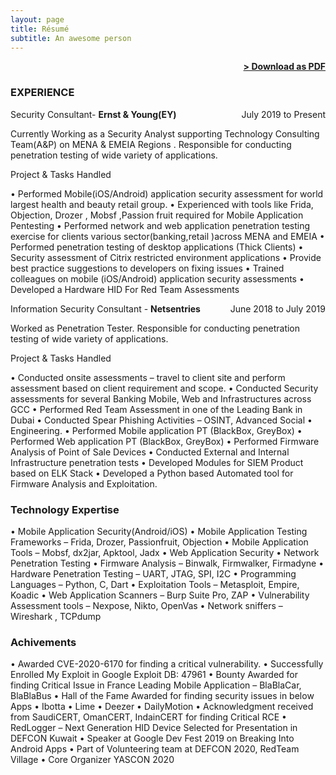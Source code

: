 ```yaml
---
layout: page
title: Résumé
subtitle: An awesome person
---
```


<span style="float: right; "><a href="{{ '/assets/Husinul_Sanub.pdf' | prepend: site.baseurl }}"><strong>> Download as PDF</strong></a> </span>
<br>

### EXPERIENCE

Security Consultant- **Ernst & Young(EY)** <span style="float: right; ">July 2019 to Present</span>  

Currently Working as a Security Analyst supporting Technology Consulting Team(A&P) on MENA & EMEIA Regions . Responsible for conducting penetration testing of wide variety of applications.

Project & Tasks Handled

• Performed Mobile(iOS/Android) application security assessment for world
largest health and beauty retail group.
• Experienced with tools like Frida, Objection, Drozer , Mobsf ,Passion fruit
required for Mobile Application Pentesting
• Performed network and web application penetration testing exercise for
clients various sector(banking,retail )across MENA and EMEIA
• Performed penetration testing of desktop applications (Thick Clients)
• Security assessment of Citrix restricted environment applications
• Provide best practice suggestions to developers on fixing issues
• Trained colleagues on mobile (iOS/Android) application security
assessments
• Developed a Hardware HID For Red Team Assessments

 
Information Security Consultant - **Netsentries** <span style="float: right; ">June 2018 to July 2019</span>  

Worked as Penetration Tester. Responsible for conducting penetration testing of wide variety of applications.
 
Project & Tasks Handled

• Conducted onsite assessments – travel to client site and perform
assessment based on client requirement and scope.
• Conducted Security assessments for several Banking Mobile, Web and
Infrastructures across GCC
• Performed Red Team Assessment in one of the Leading Bank in Dubai
• Conducted Spear Phishing Activities – OSINT, Advanced Social
• Engineering.
• Performed Mobile application PT (BlackBox, GreyBox)
• Performed Web application PT (BlackBox, GreyBox)
• Performed Firmware Analysis of Point of Sale Devices
• Conducted External and Internal Infrastructure penetration tests
• Developed Modules for SIEM Product based on ELK Stack
• Developed a Python based Automated tool for Firmware Analysis and
Exploitation.

### Technology Expertise

• Mobile Application Security(Android/iOS)
• Mobile Application Testing Frameworks – Frida, Drozer, Passionfruit,
Objection
• Mobile Application Tools – Mobsf, dx2jar, Apktool, Jadx
• Web Application Security
• Network Penetration Testing
• Firmware Analysis – Binwalk, Firmwalker, Firmadyne
• Hardware Penetration Testing – UART, JTAG, SPI, I2C
• Programming Languages – Python, C, Dart
• Exploitation Tools – Metasploit, Empire, Koadic
• Web Application Scanners – Burp Suite Pro, ZAP
• Vulnerability Assessment tools – Nexpose, Nikto, OpenVas
• Network sniffers – Wireshark , TCPdump

### Achivements

• Awarded CVE-2020-6170 for finding a critical vulnerability.
• Successfully Enrolled My Exploit in Google Exploit DB: 47961
• Bounty Awarded for finding Critical Issue in France Leading Mobile
Application – BlaBlaCar, BlaBlaBus
• Hall of the Fame Awarded for finding security issues in below Apps
• Ibotta
• Lime
• Deezer
• DailyMotion
• Acknowledgment received from SaudiCERT, OmanCERT, IndainCERT for
finding Critical RCE
• RedLogger – Next Generation HID Device Selected for Presentation in
DEFCON Kuwait
• Speaker at Google Dev Fest 2019 on Breaking Into Android Apps
• Part of Volunteering team at DEFCON 2020, RedTeam Village
• Core Organizer YASCON 2020

